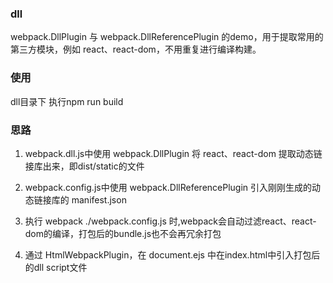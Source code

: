### dll

webpack.DllPlugin 与 webpack.DllReferencePlugin 的demo，用于提取常用的第三方模块，例如 react、react-dom，不用重复进行编译构建。

### 使用

dll目录下 执行npm run build

### 思路

1. webpack.dll.js中使用 webpack.DllPlugin 将 react、react-dom 提取动态链接库出来，即dist/static的文件

2. webpack.config.js中使用 webpack.DllReferencePlugin 引入刚刚生成的动态链接库的 manifest.json

3. 执行 webpack ./webpack.config.js 时,webpack会自动过滤react、react-dom的编译，打包后的bundle.js也不会再冗余打包

4. 通过 HtmlWebpackPlugin，在 document.ejs 中在index.html中引入打包后的dll script文件